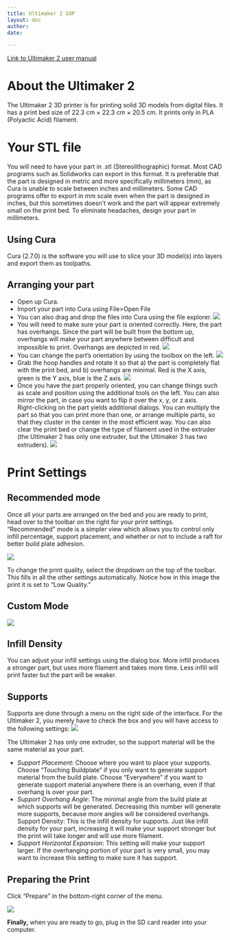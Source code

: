 ```yaml
---
title: Ultimaker 2 SOP
layout: doc
author: 
date: 

---
```


[Link to Ultimaker 2 user manual]( https://ultimaker.com/en/resources/16955-changing-filament)

# About the Ultimaker 2
The Ultimaker 2 3D printer is for printing solid 3D models from digital files. It has a print bed size of 22.3 cm × 22.3 cm × 20.5 cm. It prints only in PLA (Polyactic Acid) filament. 

# Your STL file
You will need to have your part in .stl  (Stereolithographic) format. Most CAD programs such as Solidworks can export in this format. It is preferable that the part is designed in metric and more specifically millimeters (mm), as Cura is unable to scale between inches and millimeters. 
Some CAD programs offer to export in mm scale even when the part is designed in inches, but this sometimes doesn’t work and the part will appear extremely small on the print bed. To eliminate headaches, design your part in millimeters. 

## Using Cura
Cura (2.7.0) is the software you will use to slice your 3D model(s) into layers and export them as toolpaths. 

## Arranging your part
- Open up Cura. 
- Import your part into Cura using File>Open File
- You can also drag and drop the files into Cura using the file explorer. 
![](img/Cura1.PNG)
- You will need to make sure your part is oriented correctly. Here, the part has overhangs. Since the part will be built from the bottom up, overhangs will make your part anywhere between difficult and impossible to print. Overhangs are depicted in red. 
![](img/Cura2.PNG)
- You can change the part’s orientation by using the toolbox on the left. 
![](img/RotateTool.PNG)
- Grab the hoop handles and rotate it so that a) the part is completely flat with the print bed, and b) overhangs are minimal. Red is the X axis, green is the Y axis, blue is the Z axis. 
![](img/Rotate%20Handles.PNG)
- Once you have the part properly oriented, you can change things such as scale and position using the additional tools on the left. You can also mirror the part, in case you want to flip it over the x, y, or z axis.  
Right-clicking on the part yields additional dialogs. You can multiply the part so that you can print more than one, or arrange multiple parts, so that they cluster in the center in the most efficient way. You can also clear the print bed or change the type of filament used in the extruder (the Ultimaker 2 has only one extruder, but the Ultimaker 3 has two extruders). 
![](img/Ulti2SOP%20dropdown.png)
# Print Settings

## Recommended mode

Once all your parts are arranged on the bed and you are ready to print, head over to the toolbar on the right for your print settings. “Recommended” mode is a simpler view which allows you to control only infill percentage, support placement, and whether or not to include a raft for better build plate adhesion. 

![](img/Quality%20Toolbar.PNG)

To change the print quality, select the dropdown on the top of the toolbar. This fills in all the other settings automatically. Notice how in this image the print it is set to “Low Quality.” 

## Custom Mode
![](img/AdvancedQualityToolbar.PNG)
## Infill Density

You can adjust your infill settings using the dialog box. More infill produces a stronger part, but uses more filament and takes more time. Less infill will print faster but the part will be weaker.

## Supports

Supports are done through a menu on the right side of the interface. For the Ultimaker 2, you merely have to check the box and you will have access to the following settings: 
![](img/Ulti2SOP%20support.png)

The Ultimaker 2 has only one extruder, so the support material will be the same material as your part. 

- _Support Placement_: Choose where you want to place your supports. Choose “Touching Buildplate” if you only want to generate support material from the build plate. Choose “Everywhere” if you want to generate support material anywhere there is an overhang, even if that overhang is over your part.  
- _Support Overhang Angle_: The minimal angle from the build plate at which supports will be generated. Decreasing this number will generate more supports, because more angles will be considered overhangs. 
Support Density: This is the infill density for supports. Just like infill density for your part, increasing it will make your support stronger but the print will take longer and will use more filament. 
- _Support Horizontal Expansion_: This setting will make your support larger. If the overhanging portion of your part is very small, you may want to increase this setting to make sure it has support. 

## Preparing the Print
Click “Prepare” in the bottom-right corner of the menu.

![](img/Ulti2SOP%20Prepare.png)

**Finally,** when you are ready to go, plug in the SD card reader into your computer. 







